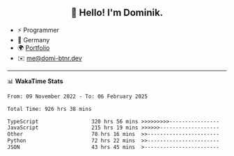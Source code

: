 <h2 align="center">👋 Hello! I'm Dominik.</h2>

- ⚡ Programmer
- 📍 Germany
- 🌍 [Portfolio](https://domi-btnr.dev)
- ✉️ [me@domi-btnr.dev](mailto://me@domi-btnr.dev)

---
📊 **WakaTime Stats**
<!--START_SECTION:waka-->

```txt
From: 09 November 2022 - To: 06 February 2025

Total Time: 926 hrs 38 mins

TypeScript                 320 hrs 56 mins >>>>>>>>>----------------   34.63 %
JavaScript                 215 hrs 19 mins >>>>>>-------------------   23.24 %
Other                      78 hrs 16 mins  >>-----------------------   08.45 %
Python                     72 hrs 22 mins  >>-----------------------   07.81 %
JSON                       43 hrs 45 mins  >------------------------   04.72 %
```

<!--END_SECTION:waka-->
